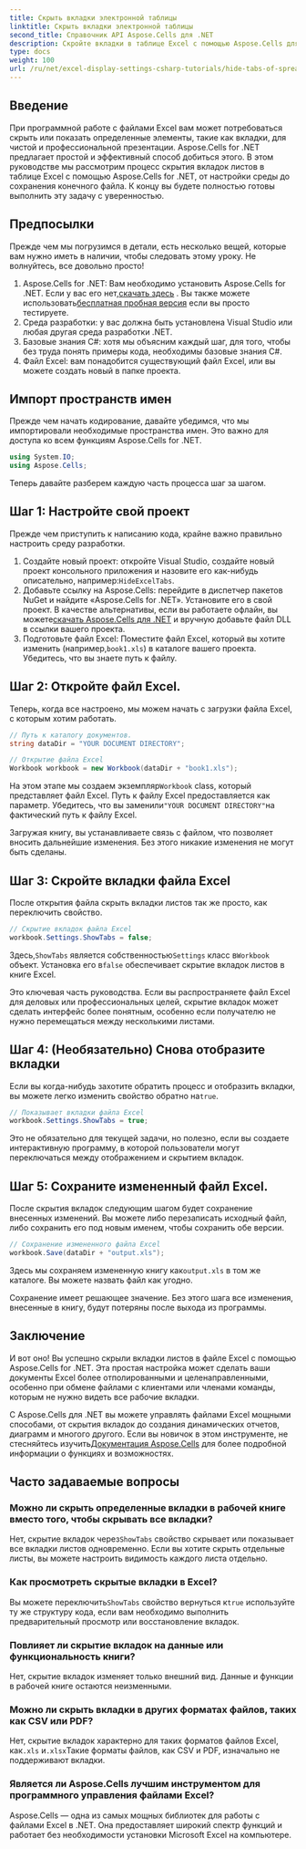 ```yaml
---
title: Скрыть вкладки электронной таблицы
linktitle: Скрыть вкладки электронной таблицы
second_title: Справочник API Aspose.Cells для .NET
description: Скройте вкладки в таблице Excel с помощью Aspose.Cells для .NET. Узнайте, как программно скрыть и показать вкладки листов всего за несколько простых шагов.
type: docs
weight: 100
url: /ru/net/excel-display-settings-csharp-tutorials/hide-tabs-of-spreadsheet/
---
```

## Введение

При программной работе с файлами Excel вам может потребоваться скрыть или показать определенные элементы, такие как вкладки, для чистой и профессиональной презентации. Aspose.Cells for .NET предлагает простой и эффективный способ добиться этого. В этом руководстве мы рассмотрим процесс скрытия вкладок листов в таблице Excel с помощью Aspose.Cells for .NET, от настройки среды до сохранения конечного файла. К концу вы будете полностью готовы выполнить эту задачу с уверенностью.

## Предпосылки

Прежде чем мы погрузимся в детали, есть несколько вещей, которые вам нужно иметь в наличии, чтобы следовать этому уроку. Не волнуйтесь, все довольно просто!

1.  Aspose.Cells for .NET: Вам необходимо установить Aspose.Cells for .NET. Если у вас его нет,[скачать здесь](https://releases.aspose.com/cells/net/) . Вы также можете использовать[бесплатная пробная версия](https://releases.aspose.com/) если вы просто тестируете.
2. Среда разработки: у вас должна быть установлена Visual Studio или любая другая среда разработки .NET.
3. Базовые знания C#: хотя мы объясним каждый шаг, для того, чтобы без труда понять примеры кода, необходимы базовые знания C#.
4. Файл Excel: вам понадобится существующий файл Excel, или вы можете создать новый в папке проекта.

## Импорт пространств имен

Прежде чем начать кодирование, давайте убедимся, что мы импортировали необходимые пространства имен. Это важно для доступа ко всем функциям Aspose.Cells for .NET.

```csharp
using System.IO;
using Aspose.Cells;
```

Теперь давайте разберем каждую часть процесса шаг за шагом.

## Шаг 1: Настройте свой проект

Прежде чем приступить к написанию кода, крайне важно правильно настроить среду разработки.

1.  Создайте новый проект: откройте Visual Studio, создайте новый проект консольного приложения и назовите его как-нибудь описательно, например:`HideExcelTabs`.
2. Добавьте ссылку на Aspose.Cells: перейдите в диспетчер пакетов NuGet и найдите «Aspose.Cells for .NET». Установите его в свой проект.
 В качестве альтернативы, если вы работаете офлайн, вы можете[скачать Aspose.Cells для .NET](https://releases.aspose.com/cells/net/) и вручную добавьте файл DLL в ссылки вашего проекта.
3.  Подготовьте файл Excel: Поместите файл Excel, который вы хотите изменить (например,`book1.xls`) в каталоге вашего проекта. Убедитесь, что вы знаете путь к файлу.

## Шаг 2: Откройте файл Excel.

Теперь, когда все настроено, мы можем начать с загрузки файла Excel, с которым хотим работать.

```csharp
// Путь к каталогу документов.
string dataDir = "YOUR DOCUMENT DIRECTORY";

// Открытие файла Excel
Workbook workbook = new Workbook(dataDir + "book1.xls");
```

 На этом этапе мы создаем экземпляр`Workbook` class, который представляет файл Excel. Путь к файлу Excel предоставляется как параметр. Убедитесь, что вы заменили`"YOUR DOCUMENT DIRECTORY"`на фактический путь к файлу Excel.

Загружая книгу, вы устанавливаете связь с файлом, что позволяет вносить дальнейшие изменения. Без этого никакие изменения не могут быть сделаны.

## Шаг 3: Скройте вкладки файла Excel

После открытия файла скрыть вкладки листов так же просто, как переключить свойство.

```csharp
// Скрытие вкладок файла Excel
workbook.Settings.ShowTabs = false;
```

 Здесь,`ShowTabs` является собственностью`Settings` класс в`Workbook` объект. Установка его в`false` обеспечивает скрытие вкладок листов в книге Excel.

Это ключевая часть руководства. Если вы распространяете файл Excel для деловых или профессиональных целей, скрытие вкладок может сделать интерфейс более понятным, особенно если получателю не нужно перемещаться между несколькими листами.

## Шаг 4: (Необязательно) Снова отобразите вкладки

 Если вы когда-нибудь захотите обратить процесс и отобразить вкладки, вы можете легко изменить свойство обратно на`true`.

```csharp
// Показывает вкладки файла Excel
workbook.Settings.ShowTabs = true;
```

Это не обязательно для текущей задачи, но полезно, если вы создаете интерактивную программу, в которой пользователи могут переключаться между отображением и скрытием вкладок.

## Шаг 5: Сохраните измененный файл Excel.

После скрытия вкладок следующим шагом будет сохранение внесенных изменений. Вы можете либо перезаписать исходный файл, либо сохранить его под новым именем, чтобы сохранить обе версии.

```csharp
// Сохранение измененного файла Excel
workbook.Save(dataDir + "output.xls");
```

 Здесь мы сохраняем измененную книгу как`output.xls` в том же каталоге. Вы можете назвать файл как угодно.

Сохранение имеет решающее значение. Без этого шага все изменения, внесенные в книгу, будут потеряны после выхода из программы.

## Заключение

И вот оно! Вы успешно скрыли вкладки листов в файле Excel с помощью Aspose.Cells for .NET. Эта простая настройка может сделать ваши документы Excel более отполированными и целенаправленными, особенно при обмене файлами с клиентами или членами команды, которым не нужно видеть все рабочие вкладки.

С Aspose.Cells для .NET вы можете управлять файлами Excel мощными способами, от скрытия вкладок до создания динамических отчетов, диаграмм и многого другого. Если вы новичок в этом инструменте, не стесняйтесь изучить[Документация Aspose.Cells](https://reference.aspose.com/cells/net/) для более подробной информации о функциях и возможностях.

## Часто задаваемые вопросы

### Можно ли скрыть определенные вкладки в рабочей книге вместо того, чтобы скрывать все вкладки?  
 Нет, скрытие вкладок через`ShowTabs` свойство скрывает или показывает все вкладки листов одновременно. Если вы хотите скрыть отдельные листы, вы можете настроить видимость каждого листа отдельно.

### Как просмотреть скрытые вкладки в Excel?  
 Вы можете переключить`ShowTabs` свойство вернуться к`true` используйте ту же структуру кода, если вам необходимо выполнить предварительный просмотр или восстановление вкладок.

### Повлияет ли скрытие вкладок на данные или функциональность книги?  
Нет, скрытие вкладок изменяет только внешний вид. Данные и функции в рабочей книге остаются неизменными.

### Можно ли скрыть вкладки в других форматах файлов, таких как CSV или PDF?  
 Нет, скрытие вкладок характерно для таких форматов файлов Excel, как`.xls` и`.xlsx`Такие форматы файлов, как CSV и PDF, изначально не поддерживают вкладки.

### Является ли Aspose.Cells лучшим инструментом для программного управления файлами Excel?  
Aspose.Cells — одна из самых мощных библиотек для работы с файлами Excel в .NET. Она предоставляет широкий спектр функций и работает без необходимости установки Microsoft Excel на компьютере.